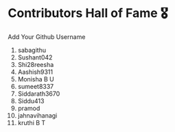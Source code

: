 # Contributors Hall of Fame 🎖
Add Your Github Username

1. sabagithu
2. Sushant042
3. Shi28reesha
4. Aashish9311
5. Monisha B U
6. sumeet8337
6. Siddarath3670
7. Siddu413
8. pramod
9. jahnavihanagi
10. kruthi B T 







